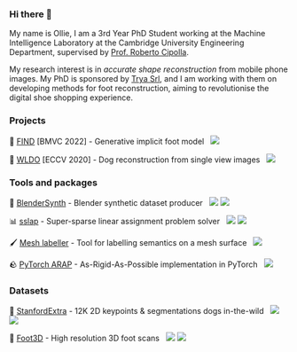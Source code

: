 ### Hi there 👋

My name is Ollie, I am a 3rd Year PhD Student working at the Machine Intelligence Laboratory at the Cambridge University Engineering Department, supervised by [Prof. Roberto Cipolla](https://mi.eng.cam.ac.uk/~cipolla/).

My research interest is in *accurate shape reconstruction* from mobile phone images. My PhD is sponsored by [Trya Srl](https://snapfeet.io/), and I am working with them on developing methods for foot reconstruction, aiming to revolutionise the digital shoe shopping experience.

### Projects

🦶 [FIND](https://ollieboyne.github.io/FIND/) [BMVC 2022] - Generative implicit foot model &nbsp; ![](https://shields.io/github/stars/OllieBoyne/FIND?logo=github&label=Stars)

🐶 [WLDO](https://sites.google.com/view/wldo) [ECCV 2020] - Dog reconstruction from single view images &nbsp; ![](https://shields.io/github/stars/benjiebob/wldo?logo=github&label=Stars)

### Tools and packages

🎥 [BlenderSynth](https://github.com/OllieBoyne/BlenderSynth) - Blender synthetic dataset producer &nbsp; ![](https://shields.io/github/stars/OllieBoyne/BlenderSynth?logo=github&label=Stars) ![](https://img.shields.io/pypi/dm/blendersynth.svg?label=PyPI%20downloads&logo=PyPI&logoColor=white)

📊 [sslap](https://github.com/OllieBoyne/sslap) - Super-sparse linear assignment problem solver &nbsp; ![](https://shields.io/github/stars/OllieBoyne/sslap?logo=github&label=Stars) ![](https://img.shields.io/pypi/dm/sslap.svg?label=PyPI%20downloads&logo=PyPI&logoColor=white)

🖌️ [Mesh labeller](https://github.com/OllieBoyne/mesh_labeller) - Tool for labelling semantics on a mesh surface &nbsp; ![](https://shields.io/github/stars/OllieBoyne/mesh_labeller?logo=github&label=Stars)

🪨 [PyTorch ARAP](https://github.com/OllieBoyne/pytorch-arap) - As-Rigid-As-Possible implementation in PyTorch &nbsp; ![](https://shields.io/github/stars/OllieBoyne/pytorch-arap?logo=github&label=Stars)

<!---
-[pfhm](https://github.com/OllieBoyne/sslap) - Python function heatmap tool &nbsp; ![](https://shields.io/github/stars/OllieBoyne/sslap?logo=github&label=Stars)
-->



### Datasets

🐶 [StanfordExtra](https://github.com/benjiebob/StanfordExtra) - 12K 2D keypoints & segmentations dogs in-the-wild &nbsp; ![](https://shields.io/github/stars/benjiebob/StanfordExtra?logo=github&label=Stars) ![](https://img.shields.io/endpoint?url=https%3A%2F%2Fscript.googleusercontent.com%2Fmacros%2Fecho%3Fuser_content_key%3DRPJvo0jdmGyCdv9VtsTx5kbzdr_srL0JaMbbHthYk_KRieZ7OqRcQ2kvwH_k2Si26Tkq3mwZjTFdQkHttoS4ZOJhVZoij_MDm5_BxDlH2jW0nuo2oDemN9CCS2h10ox_1xSncGQajx_ryfhECjZEnKA0og0Yjhq_xqbp3a4YMForW6GnqEiLZjJrhQ3M4K2gb8w1Mg5Fc06-2mc94ofnnGiUdRWEV7Hy7l2DoPBHuT6bDp-bH8gIOw%26lib%3DM40CCa1IJehOlB6mIKhImBXWS-NTet1fL)

🦶 [Foot3D](https://github.com/OllieBoyne/Foot3D) - High resolution 3D foot scans &nbsp; ![](https://shields.io/github/stars/OllieBoyne/Foot3D?logo=github&label=Stars)
  ![](https://img.shields.io/endpoint?url=https%3A%2F%2Fscript.google.com%2Fmacros%2Fs%2FAKfycbzvGHAaBsXTI5RoJtvMOLm-CFM6vSSG4e0_cZe2PjLE320RDRQNSyPuN0JiQgpVhZJu%2Fexec)





